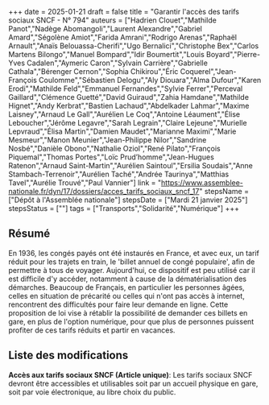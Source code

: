 +++
date = 2025-01-21
draft = false
title = "Garantir l'accès des tarifs sociaux SNCF - N° 794"
auteurs = ["Hadrien Clouet","Mathilde Panot","Nadège Abomangoli","Laurent Alexandre","Gabriel Amard","Ségolène Amiot","Farida Amrani","Rodrigo Arenas","Raphaël Arnault","Anaïs Belouassa-Cherifi","Ugo Bernalici","Christophe Bex","Carlos Martens Bilongo","Manuel Bompard","Idir Boumertit","Louis Boyard","Pierre-Yves Cadalen","Aymeric Caron","Sylvain Carrière","Gabrielle Cathala","Bérenger Cernon","Sophia Chikirou","Éric Coquerel","Jean-François Coulomme","Sébastien Delogu","Aly Diouara","Alma Dufour","Karen Erodi","Mathilde Feld","Emmanuel Fernandes","Sylvie Ferrer","Perceval Gaillard","Clémence Guetté","David Guiraud","Zahia Hamdane","Mathilde Hignet","Andy Kerbrat","Bastien Lachaud","Abdelkader Lahmar","Maxime Laisney","Arnaud Le Gall","Aurélien Le Coq","Antoine Léaument","Élise Leboucher","Jérôme Legavre","Sarah Legrain","Claire Lejeune","Murielle Lepvraud","Élisa Martin","Damien Maudet","Marianne Maximi","Marie Mesmeur","Manon Meunier","Jean-Philippe Nilor","Sandrine Nosbé","Danièle Obono","Nathalie Oziol","René Pilato","François Piquemal","Thomas Portes","Loïc Prud’homme","Jean-Hugues Ratenon","Arnaud Saint-Martin","Aurélien Saintoul","Ersilia Soudais","Anne Stambach-Terrenoir","Aurélien Taché","Andrée Taurinya","Matthias Tavel","Aurélie Trouvé","Paul Vannier"]
link = "https://www.assemblee-nationale.fr/dyn/17/dossiers/acces_tarifs_sociaux_sncf_17"
stepsName = ["Dépôt à l'Assemblée nationale"]
stepsDate = ["Mardi 21 janvier 2025"]
stepsStatus = [""]
tags = ["Transports","Solidarité","Numérique"]
+++

## Résumé

En 1936, les congés payés ont été instaurés en France, et avec eux, un tarif réduit pour les trajets en train, le 'billet annuel de congé populaire', afin de permettre à tous de voyager. Aujourd'hui, ce dispositif est peu utilisé car il est difficile d'y accéder, notamment à cause de la dématérialisation des démarches. Beaucoup de Français, en particulier les personnes âgées, celles en situation de précarité ou celles qui n'ont pas accès à internet, rencontrent des difficultés pour faire leur demande en ligne. Cette proposition de loi vise à rétablir la possibilité de demander ces billets en gare, en plus de l'option numérique, pour que plus de personnes puissent profiter de ces tarifs réduits et partir en vacances.

## Liste des modifications

**Accès aux tarifs sociaux SNCF (Article unique)**: Les tarifs sociaux SNCF devront être accessibles et utilisables soit par un accueil physique en gare, soit par voie électronique, au libre choix du public.
